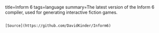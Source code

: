 title=Inform 6
tags=language
summary=The latest version of the Inform 6 compiler, used for generating interactive fiction games.
~~~~~~

[Source](https://github.com/DavidKinder/Inform6)

